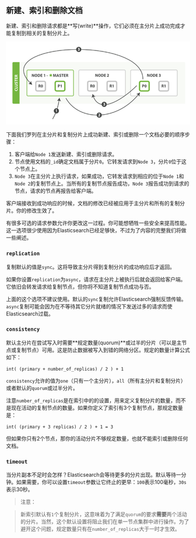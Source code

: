## 新建、索引和删除文档

新建、索引和删除请求都是**写(write)**操作，它们必须在主分片上成功完成才能复制到相关的复制分片上。

![新建、索引或删除单一文档](../images/04-02_write.png)

下面我们罗列在主分片和复制分片上成功新建、索引或删除一个文档必要的顺序步骤：

1. 客户端给`Node 1`发送新建、索引或删除请求。
2. 节点使用文档的`_id`确定文档属于分片`0`。它转发请求到`Node 3`，分片`0`位于这个节点上。
3. `Node 3`在主分片上执行请求，如果成功，它转发请求到相应的位于`Node 1`和`Node 2`的复制节点上。当所有的复制节点报告成功，`Node 3`报告成功到请求的节点，请求的节点再报告给客户端。

客户端接收到成功响应的时候，文档的修改已经被应用于主分片和所有的复制分片。你的修改生效了。

有很多可选的请求参数允许你更改这一过程。你可能想牺牲一些安全来提高性能。这一选项很少使用因为Elasticsearch已经足够快，不过为了内容的完整我们将做一些阐述。

### `replication`

复制默认的值是`sync`。这将导致主分片得到复制分片的成功响应后才返回。

如果你设置`replication`为`async`，请求在主分片上被执行后就会返回给客户端。它依旧会转发请求给复制节点，但你将不知道复制节点成功与否。

上面的这个选项不建议使用。默认的`sync`复制允许Elasticsearch强制反馈传输。`async`复制可能会因为在不等待其它分片就绪的情况下发送过多的请求而使Elasticsearch过载。

### `consistency`

默认主分片在尝试写入时需要**规定数量(quorum)**或过半的分片（可以是主节点或复制节点）可用。这是防止数据被写入到错的网络分区。规定的数量计算公式如下：

    int( (primary + number_of_replicas) / 2 ) + 1

`consistency`允许的值为`one`（只有一个主分片），`all`（所有主分片和复制分片）或者默认的`quorum`或过半分片。

注意`number_of_replicas`是在索引中的的设置，用来定义复制分片的数量，而不是现在活动的复制节点的数量。如果你定义了索引有3个复制节点，那规定数量是：

    int( (primary + 3 replicas) / 2 ) + 1 = 3

但如果你只有2个节点，那你的活动分片不够规定数量，也就不能索引或删除任何文档。


### `timeout`

当分片副本不足时会怎样？Elasticsearch会等待更多的分片出现。默认等待一分钟。如果需要，你可以设置`timeout`参数让它终止的更早：`100`表示100毫秒，`30s`表示30秒。

> 注意：

> 新索引默认有`1`个复制分片，这意味着为了满足`quorum`的要求**需要**两个活动的分片。当然，这个默认设置将阻止我们在单一节点集群中进行操作。为了避开这个问题，规定数量只有在`number_of_replicas`大于一时才生效。
